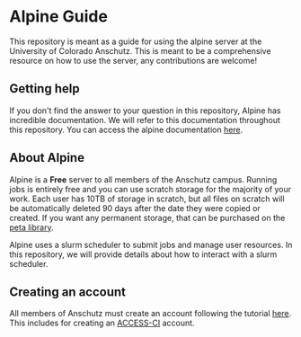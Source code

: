 # Alpine Guide

This repository is meant as a guide for using the alpine server at the University of Colorado Anschutz. This is meant to be a comprehensive resource on how to use the server, any contributions are welcome!

## Getting help
If you don't find the answer to your question in this repository, Alpine has incredible documentation. We will refer to this documentation throughout this repository. You can access the alpine documentation [here](https://curc.readthedocs.io/en/latest/index.html).

## About Alpine
Alpine is a **Free** server to all members of the Anschutz campus. Running jobs is entirely free and you can use scratch storage for the majority of your work. Each user has 10TB of storage in scratch, but all files on scratch will be automatically deleted 90 days after the date they were copied or created. If you want any permanent storage, that can be purchased on the [peta library](https://www.colorado.edu/rc/resources/petalibrary/storageandrates).

Alpine uses a slurm scheduler to submit jobs and manage user resources. In this repository, we will provide details about how to interact with a slurm scheduler.

## Creating an account
All members of Anschutz must create an account following the tutorial [here](https://curc.readthedocs.io/en/latest/access/rmacc.html). This includes for creating an [ACCESS-CI](https://access-ci.org/) account.

